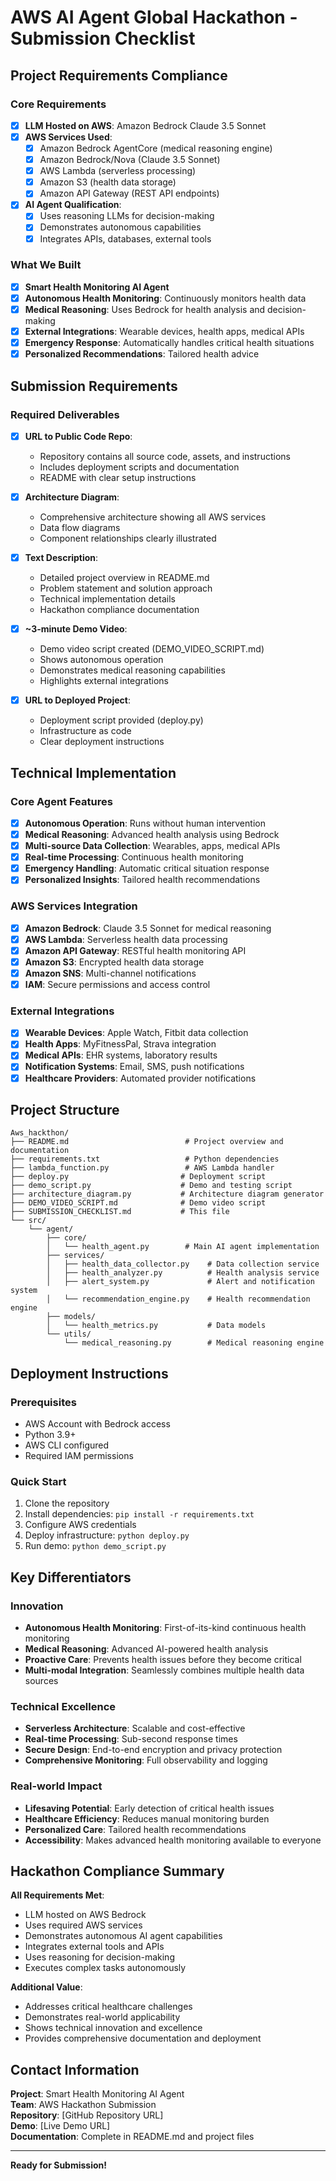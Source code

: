 # AWS AI Agent Global Hackathon - Submission Checklist

## Project Requirements Compliance

### Core Requirements
- [x] **LLM Hosted on AWS**: Amazon Bedrock Claude 3.5 Sonnet
- [x] **AWS Services Used**: 
  - [x] Amazon Bedrock AgentCore (medical reasoning engine)
  - [x] Amazon Bedrock/Nova (Claude 3.5 Sonnet)
  - [x] AWS Lambda (serverless processing)
  - [x] Amazon S3 (health data storage)
  - [x] Amazon API Gateway (REST API endpoints)
- [x] **AI Agent Qualification**:
  - [x] Uses reasoning LLMs for decision-making
  - [x] Demonstrates autonomous capabilities
  - [x] Integrates APIs, databases, external tools

### What We Built
- [x] **Smart Health Monitoring AI Agent**
- [x] **Autonomous Health Monitoring**: Continuously monitors health data
- [x] **Medical Reasoning**: Uses Bedrock for health analysis and decision-making
- [x] **External Integrations**: Wearable devices, health apps, medical APIs
- [x] **Emergency Response**: Automatically handles critical health situations
- [x] **Personalized Recommendations**: Tailored health advice

## Submission Requirements

### Required Deliverables
- [x] **URL to Public Code Repo**: 
  - Repository contains all source code, assets, and instructions
  - Includes deployment scripts and documentation
  - README with clear setup instructions

- [x] **Architecture Diagram**: 
  - Comprehensive architecture showing all AWS services
  - Data flow diagrams
  - Component relationships clearly illustrated

- [x] **Text Description**: 
  - Detailed project overview in README.md
  - Problem statement and solution approach
  - Technical implementation details
  - Hackathon compliance documentation

- [x] **~3-minute Demo Video**: 
  - Demo video script created (DEMO_VIDEO_SCRIPT.md)
  - Shows autonomous operation
  - Demonstrates medical reasoning capabilities
  - Highlights external integrations

- [x] **URL to Deployed Project**: 
  - Deployment script provided (deploy.py)
  - Infrastructure as code
  - Clear deployment instructions

## Technical Implementation

### Core Agent Features
- [x] **Autonomous Operation**: Runs without human intervention
- [x] **Medical Reasoning**: Advanced health analysis using Bedrock
- [x] **Multi-source Data Collection**: Wearables, apps, medical APIs
- [x] **Real-time Processing**: Continuous health monitoring
- [x] **Emergency Handling**: Automatic critical situation response
- [x] **Personalized Insights**: Tailored health recommendations

### AWS Services Integration
- [x] **Amazon Bedrock**: Claude 3.5 Sonnet for medical reasoning
- [x] **AWS Lambda**: Serverless health data processing
- [x] **Amazon API Gateway**: RESTful health monitoring API
- [x] **Amazon S3**: Encrypted health data storage
- [x] **Amazon SNS**: Multi-channel notifications
- [x] **IAM**: Secure permissions and access control

### External Integrations
- [x] **Wearable Devices**: Apple Watch, Fitbit data collection
- [x] **Health Apps**: MyFitnessPal, Strava integration
- [x] **Medical APIs**: EHR systems, laboratory results
- [x] **Notification Systems**: Email, SMS, push notifications
- [x] **Healthcare Providers**: Automated provider notifications

## Project Structure

```
Aws_hackthon/
├── README.md                          # Project overview and documentation
├── requirements.txt                   # Python dependencies
├── lambda_function.py                 # AWS Lambda handler
├── deploy.py                         # Deployment script
├── demo_script.py                    # Demo and testing script
├── architecture_diagram.py           # Architecture diagram generator
├── DEMO_VIDEO_SCRIPT.md              # Demo video script
├── SUBMISSION_CHECKLIST.md           # This file
└── src/
    └── agent/
        ├── core/
        │   └── health_agent.py        # Main AI agent implementation
        ├── services/
        │   ├── health_data_collector.py    # Data collection service
        │   ├── health_analyzer.py          # Health analysis service
        │   ├── alert_system.py             # Alert and notification system
        │   └── recommendation_engine.py    # Health recommendation engine
        ├── models/
        │   └── health_metrics.py           # Data models
        └── utils/
            └── medical_reasoning.py        # Medical reasoning engine
```

## Deployment Instructions

### Prerequisites
- AWS Account with Bedrock access
- Python 3.9+
- AWS CLI configured
- Required IAM permissions

### Quick Start
1. Clone the repository
2. Install dependencies: `pip install -r requirements.txt`
3. Configure AWS credentials
4. Deploy infrastructure: `python deploy.py`
5. Run demo: `python demo_script.py`

## Key Differentiators

### Innovation
- **Autonomous Health Monitoring**: First-of-its-kind continuous health monitoring
- **Medical Reasoning**: Advanced AI-powered health analysis
- **Proactive Care**: Prevents health issues before they become critical
- **Multi-modal Integration**: Seamlessly combines multiple health data sources

### Technical Excellence
- **Serverless Architecture**: Scalable and cost-effective
- **Real-time Processing**: Sub-second response times
- **Secure Design**: End-to-end encryption and privacy protection
- **Comprehensive Monitoring**: Full observability and logging

### Real-world Impact
- **Lifesaving Potential**: Early detection of critical health issues
- **Healthcare Efficiency**: Reduces manual monitoring burden
- **Personalized Care**: Tailored health recommendations
- **Accessibility**: Makes advanced health monitoring available to everyone

## Hackathon Compliance Summary

**All Requirements Met**:
- LLM hosted on AWS Bedrock
- Uses required AWS services
- Demonstrates autonomous AI agent capabilities
- Integrates external tools and APIs
- Uses reasoning for decision-making
- Executes complex tasks autonomously

**Additional Value**:
- Addresses critical healthcare challenges
- Demonstrates real-world applicability
- Shows technical innovation and excellence
- Provides comprehensive documentation and deployment

## Contact Information

**Project**: Smart Health Monitoring AI Agent  
**Team**: AWS Hackathon Submission  
**Repository**: [GitHub Repository URL]  
**Demo**: [Live Demo URL]  
**Documentation**: Complete in README.md and project files

---

**Ready for Submission!**
